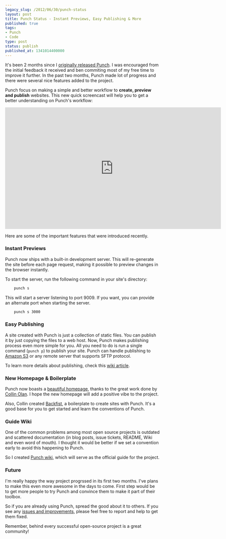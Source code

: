 ```yaml
---
legacy_slug: /2012/06/30/punch-status
layout: post
title: Punch Status - Instant Previews, Easy Publishing & More
published: true
tags:
- Punch
- Code
type: post
status: publish
published_at: 1341014400000
---
```


It's been 2 months since I [originally released Punch](http://laktek.com/2012/04/19/punch-a-fun-and-easy-way-to-build-modern-websites/). I was encouraged from the initial feedback it received and ben commiting most of my free time to improve it further. In the past two months, Punch made lot of progress and there were several nice features added to the project.

Punch focus on making a simple and better workflow to **create, preview and publish** websites. This new quick screencast will help you to get a better understanding on Punch's workflow:

<p class="skip-homepage">
<iframe src="http://player.vimeo.com/video/44990180?color=e13738" width="704" height="396" frameborder="0" webkitAllowFullScreen mozallowfullscreen allowFullScreen></iframe>
</p>

Here are some of the important features that were introduced recently.

### Instant Previews

Punch now ships with a built-in development server. This will re-generate the site before each page request, making it possible to preview changes in the browser instantly.

To start the server, run the following command in your site's directory:

```bash
	punch s
```

This will start a server listening to port 9009. If you want, you can provide an alternate port when starting the server.

```bash
	punch s 3000
```

### Easy Publishing

A site created with Punch is just a collection of static files. You can publish it by just copying the files to a web host. Now, Punch makes publishing process even more simple for you. All you need to do is run a single command (`punch p`) to publish your site. Punch can handle publishing to [Amazon S3](http://aws.typepad.com/aws/2011/02/host-your-static-website-on-amazon-s3.html) or any remote server that supports SFTP protocol.

To learn more details about publishing, check this [wiki article](https://github.com/laktek/punch/wiki/Publish-the-site).

### New Homepage & Boilerplate

Punch now boasts a [beautiful homepage](http://laktek.github.com/punch/), thanks to the great work done by [Collin Olan](https://github.com/collino). I hope the new homepage will add a positive vibe to the project.

Also, Collin created [Backfist](https://github.com/collino/backfist), a boilerplate to create sites with Punch. It's a good base for you to get started and learn the conventions of Punch.

### Guide Wiki

One of the common problems among most open source projects is outdated and scattered documentation (in blog posts, issue tickets, README, Wiki and even word of mouth). I thought it would be better if we set a convention early to avoid this happening to Punch.

So I created [Punch wiki](https://github.com/laktek/punch/wiki), which will serve as the official guide for the project.

### Future

I'm really happy the way project progrssed in its first two months. I've plans to make this even more awesome in the days to come. First step would be to get more people to try Punch and convince them to make it part of their toolbox.

So if you are already using Punch, spread the good about it to others. If you see any [issues and improvements](https://github.com/laktek/punch/issues), please feel free to report and help to get them fixed.

Remember, behind every successful open-source project is a great community!

